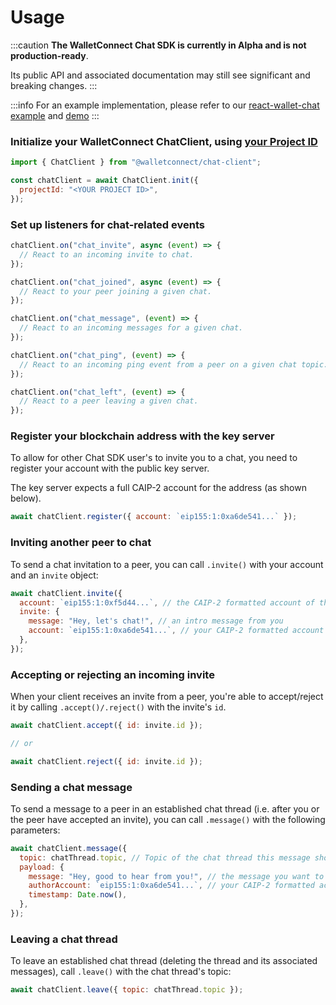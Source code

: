 # Usage

:::caution
**The WalletConnect Chat SDK is currently in Alpha and is not production-ready**.

Its public API and associated documentation may still see significant and breaking changes.
:::

:::info
For an example implementation, please refer to our [react-wallet-chat example](https://github.com/WalletConnect/web-examples/tree/main/wallets/react-wallet-chat) and [demo](https://react-wallet-chat.walletconnect.com/)
:::

### Initialize your WalletConnect ChatClient, using [your Project ID](../../advanced/relay-server.md)

```javascript
import { ChatClient } from "@walletconnect/chat-client";

const chatClient = await ChatClient.init({
  projectId: "<YOUR PROJECT ID>",
});
```

### Set up listeners for chat-related events

```javascript
chatClient.on("chat_invite", async (event) => {
  // React to an incoming invite to chat.
});

chatClient.on("chat_joined", async (event) => {
  // React to your peer joining a given chat.
});

chatClient.on("chat_message", (event) => {
  // React to an incoming messages for a given chat.
});

chatClient.on("chat_ping", (event) => {
  // React to an incoming ping event from a peer on a given chat topic.
});

chatClient.on("chat_left", (event) => {
  // React to a peer leaving a given chat.
});
```

### Register your blockchain address with the key server

To allow for other Chat SDK user's to invite you to a chat, you need to register your account with the public key server.

The key server expects a full CAIP-2 account for the address (as shown below).

```javascript
await chatClient.register({ account: `eip155:1:0xa6de541...` });
```

### Inviting another peer to chat

To send a chat invitation to a peer, you can call `.invite()` with your account and an `invite` object:

```javascript
await chatClient.invite({
  account: `eip155:1:0xf5d44...`, // the CAIP-2 formatted account of the recipient.
  invite: {
    message: "Hey, let's chat!", // an intro message from you
    account: `eip155:1:0xa6de541...`, // your CAIP-2 formatted account that you registered previously.
  },
});
```

### Accepting or rejecting an incoming invite

When your client receives an invite from a peer, you're able to accept/reject it by calling `.accept()/.reject()` with the invite's `id`.

```javascript
await chatClient.accept({ id: invite.id });

// or

await chatClient.reject({ id: invite.id });
```

### Sending a chat message

To send a message to a peer in an established chat thread (i.e. after you or the peer have accepted an invite),
you can call `.message()` with the following parameters:

```javascript
await chatClient.message({
  topic: chatThread.topic, // Topic of the chat thread this message should be sent to.
  payload: {
    message: "Hey, good to hear from you!", // the message you want to send.
    authorAccount: `eip155:1:0xa6de541...`, // your CAIP-2 formatted account that you registered previously.
    timestamp: Date.now(),
  },
});
```

### Leaving a chat thread

To leave an established chat thread (deleting the thread and its associated messages), call `.leave()` with
the chat thread's topic:

```javascript
await chatClient.leave({ topic: chatThread.topic });
```
